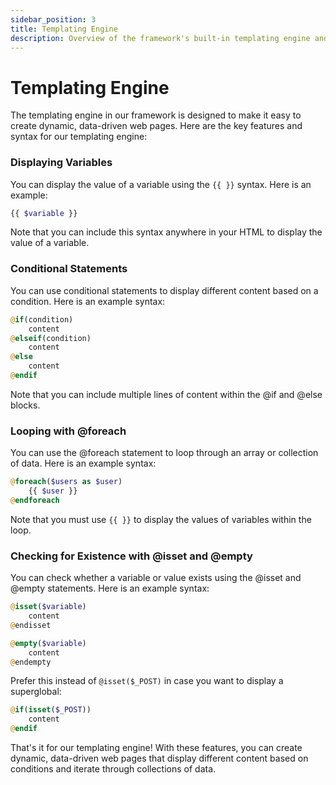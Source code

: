 ```yaml
---
sidebar_position: 3
title: Templating Engine
description: Overview of the framework's built-in templating engine and how to use it.
---
```


# Templating Engine

The templating engine in our framework is designed to make it easy to create dynamic, data-driven web pages. Here are the key features and syntax for our templating engine:

### Displaying Variables

You can display the value of a variable using the `{{ }}` syntax. Here is an example:

```php
{{ $variable }}
```

Note that you can include this syntax anywhere in your HTML to display the value of a variable.

### Conditional Statements

You can use conditional statements to display different content based on a condition. Here is an example syntax:

```php
@if(condition)
    content
@elseif(condition)
    content
@else
    content
@endif
```

Note that you can include multiple lines of content within the @if and @else blocks.

### Looping with @foreach

You can use the @foreach statement to loop through an array or collection of data. Here is an example syntax:

```php
@foreach($users as $user)
    {{ $user }}
@endforeach
```

Note that you must use `{{ }}` to display the values of variables within the loop.

### Checking for Existence with @isset and @empty

You can check whether a variable or value exists using the @isset and @empty statements. Here is an example syntax:

```php
@isset($variable)
    content
@endisset
```

```php
@empty($variable)
    content
@endempty
```

Prefer this instead of `@isset($_POST)` in case you want to display a superglobal:

```php
@if(isset($_POST))
    content
@endif
```

That's it for our templating engine! With these features, you can create dynamic, data-driven web pages that display different content based on conditions and iterate through collections of data.
